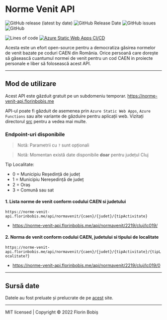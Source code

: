 # Norme Venit API

![GitHub release (latest by date)](https://img.shields.io/github/v/release/twentytwokhz/norme-venit-api)
![GitHub Release Date](https://img.shields.io/github/release-date/twentytwokhz/norme-venit-api)
![GitHub issues](https://img.shields.io/github/issues/twentytwokhz/norme-venit-api)
![GitHub](https://img.shields.io/github/license/twentytwokhz/norme-venit-api)

![Lines of code](https://img.shields.io/tokei/lines/github/twentytwokhz/norme-venit-api)
[![Azure Static Web Apps CI/CD](https://github.com/twentytwokhz/norme-venit-api/actions/workflows/azure-static-web-apps-ashy-water-07abb6e03.yml/badge.svg)](https://github.com/twentytwokhz/norme-venit-api/actions/workflows/azure-static-web-apps-ashy-water-07abb6e03.yml)

Acesta este un efort open-source pentru a democratiza găsirea normelor de venit bazate pe coduri CAEN din România.
Orice persoană care dorește să găsească cuantumul normei de venit pentru un cod CAEN in proiecte personale e liber să folosească acest API.

---
## Mod de utilizare
Acest API este găzduit gratuit pe un subdomeniu temporar.
https://norme-venit-api.florinbobis.me

API-ul poate fi găzduit de asemenea prin `Azure Static Web Apps`, `Azure Functions` sau alte variante de găzduire pentru aplicații web.
Vizitați directorul [src](https://github.com/twentytwokhz/norme-venit-api/tree/master/src) pentru a vedea mai multe.

### Endpoint-uri disponibile

> Notă: Parametrii cu `?` sunt opționali

> Notă: Momentan există date disponibile **doar** pentru județul Cluj

Tip Localitate:

- 0 = Municipiu Reședință de județ
- 1 = Municipiu Nereședință de județ
- 2 = Oraș
- 3 = Comună sau sat

#### 1. Lista norme de venit conform codului CAEN si judetului

`https://norme-venit-api.florinbobis.me/api/normavenit/{caen}/{judet}/{tipActivitate}`

- https://norme-venit-api.florinbobis.me/api/normavenit/2219/cluj/lc019/

#### 2. Norma de venit conform codului CAEN, judetului si tipului de localitate

`https://norme-venit-api.florinbobis.me/api/normavenit/{caen}/{judet}/{tipActivitate}/{tipLocalitate?}`

- https://norme-venit-api.florinbobis.me/api/normavenit/2219/cluj/lc019/0

---
## Sursă date

Datele au fost preluate și prelucrate de pe [acest](https://static.anaf.ro/static/10/Anaf/AsistentaContribuabili_r/Normevenit2022/Norme_venit_2022.html) site.

---
MIT licensed | Copyright © 2022 Florin Bobiș
